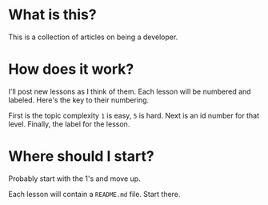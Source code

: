 # What is this?
This is a collection of articles on being a developer.

# How does it work?
I'll post new lessons as I think of them. Each lesson will be numbered and labeled. Here's the key to their numbering.

First is the topic complexity `1` is easy, `5` is hard.
Next is an id number for that level.
Finally, the label for the lesson.

# Where should I start?
Probably start with the 1's and move up.

Each lesson will contain a `README.md` file. Start there.